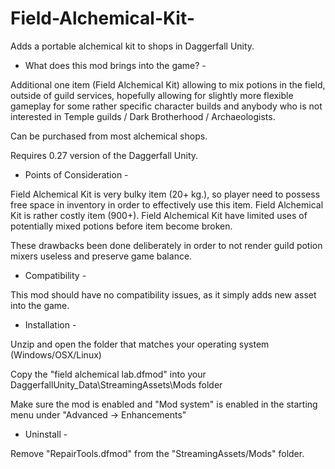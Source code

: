 # Field-Alchemical-Kit-
Adds a portable alchemical kit to shops in Daggerfall Unity.

 - What does this mod brings into the game? -

Additional one item (Field Alchemical Kit) allowing to mix potions in the field, outside
of guild services, hopefully allowing for slightly more flexible gameplay for some rather
specific character builds and anybody who is not interested in Temple guilds / Dark Brotherhood /
Archaeologists.

Can be purchased from most alchemical shops. 
           
Requires 0.27 version of the Daggerfall Unity. 

 - Points of Consideration -

Field Alchemical Kit is very bulky item (20+ kg.), so player need to possess free space in inventory in order to effectively use this item.
Field Alchemical Kit is rather costly item (900+).
 Field Alchemical Kit have limited uses of potentially mixed potions before item become broken.

These drawbacks been done deliberately in order to not render guild potion mixers useless and preserve game balance.

 - Compatibility -

This mod should have no compatibility issues, as it simply adds new asset into the game.

 - Installation -

Unzip and open the folder that matches your operating system (Windows/OSX/Linux)

Copy the "field alchemical lab.dfmod" into your DaggerfallUnity_Data\StreamingAssets\Mods folder

Make sure the mod is enabled and "Mod system" is enabled in the starting menu under "Advanced -> Enhancements"

 - Uninstall - 

Remove "RepairTools.dfmod" from the "StreamingAssets/Mods" folder.

